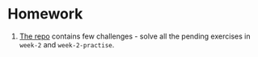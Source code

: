 # Homework

1. [The repo](https://github.com/CodeYourFuture/js-exercises) contains few challenges - solve all the pending exercises in `week-2` and `week-2-practise`.
